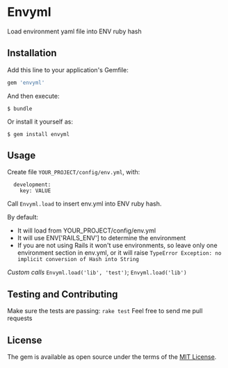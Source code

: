 # Envyml

Load environment yaml file into ENV ruby hash

## Installation

Add this line to your application's Gemfile:

```ruby
gem 'envyml'
```

And then execute:

    $ bundle

Or install it yourself as:

    $ gem install envyml

## Usage

Create file `YOUR_PROJECT/config/env.yml`, with:
```
  development:
    key: VALUE
```

Call `Envyml.load` to insert env.yml into ENV ruby hash.

By default:
  - It will load from YOUR_PROJECT/config/env.yml
  - It will use ENV['RAILS_ENV'] to determine the environment
  - If you are not using Rails it won't use environments, so leave only
    one environment section in env.yml, or it will raise
    `TypeError Exception: no implicit conversion of Hash into String`

*Custom calls*
`Envyml.load('lib', 'test')`;
`Envyml.load('lib')`

## Testing and Contributing

Make sure the tests are passing: `rake test`
Feel free to send me pull requests

## License

The gem is available as open source under the terms of the [MIT License](http://opensource.org/licenses/MIT).

